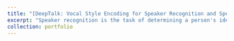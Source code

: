```yaml
---
title: "[DeepTalk: Vocal Style Encoding for Speaker Recognition and Speech Synthesis](http://iprobe.cse.msu.edu/project_detail.php?id=20)"
excerpt: "Speaker recognition is the task of determining a person's identity from their voice. The human voice, as a biometric modality, is a combination of physiological and behavioral characteristics. The voice production system's physical traits determine the human voice's physiological characteristics, while the prosodic (pitch, timbre) and high-level (lexicon) traits impart the human voice's behavioral characteristics. In this work, we develop deep learning-based models for extracting speaker-dependent behavioral speech characteristics. These behavioral characteristics are then combined with speaker-dependent behavioral speech characteristics to improve speaker recognition performance in degraded audio signals. We further design a deep learning-based speech synthesis framework that uses these behavioral speech characteristics for generating highly realistic synthetic speech samples. <br/><img src='/images/Project2_gphx.png'>"
collection: portfolio
---
```

